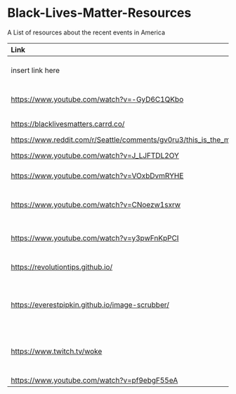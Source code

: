 # Black-Lives-Matter-Resources
A List of resources about the recent events in America

|Link | Description | Thanks to (optional) | 
| :---         |     :---       | :---       |
|  insert link here  | insert description here |  your name/link to thank you (optional)    | 
| https://www.youtube.com/watch?v=-GyD6C1QKbo  |   The movement from France   | https://twitter.com/SthelyP  |
|  https://blacklivesmatters.carrd.co/  |   Ways You Can Help   | https://twitter.com/FrancescoCiull4  |
| https://www.reddit.com/r/Seattle/comments/gv0ru3/this_is_the_moment_it_all_happened/ | Seattle | https://twitter.com/FrancescoCiull4 |
| https://www.youtube.com/watch?v=J_LJFTDL2OY | NBCLA News | https://twitter.com/FrancescoCiull4 | 
| https://www.youtube.com/watch?v=VOxbDvmRYHE | CNN 31 May 2020 |  https://twitter.com/FrancescoCiull4 |
| https://www.youtube.com/watch?v=CNoezw1sxrw | Police Officer kneels with protestors |  https://twitter.com/FrancescoCiull4 |
| https://www.youtube.com/watch?v=y3pwFnKpPCI | BBC News 30 May 2020 |  https://twitter.com/FrancescoCiull4 |
| https://revolutiontips.github.io/ | Resources for Protestors |
| https://everestpipkin.github.io/image-scrubber/ | A tool for anonymizing photographs taken at protests |
| https://www.twitch.tv/woke| channel streaming protests online across USA | 
| https://www.youtube.com/watch?v=pf9ebgF55eA | Old 75 man |